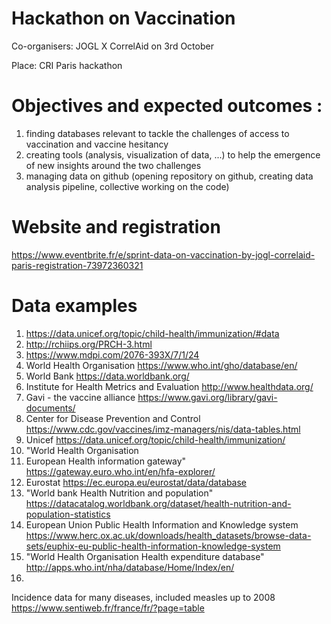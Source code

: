 # Hackathon on Vaccination
Co-organisers: JOGL X CorrelAid on 3rd October

Place: CRI Paris hackathon

# Objectives and expected outcomes : 
1. finding databases relevant to tackle the challenges of access to vaccination and vaccine hesitancy
2. creating tools (analysis, visualization of data, ...) to help the emergence of new insights around the two challenges
3. managing data on github (opening repository on github, creating data analysis pipeline, collective working on the code)


# Website and registration
https://www.eventbrite.fr/e/sprint-data-on-vaccination-by-jogl-correlaid-paris-registration-73972360321

# Data examples

1. https://data.unicef.org/topic/child-health/immunization/#data
2. http://rchiips.org/PRCH-3.html
3. https://www.mdpi.com/2076-393X/7/1/24
4. World Health Organisation	https://www.who.int/gho/database/en/
5. World Bank	https://data.worldbank.org/
6. Institute for Health Metrics and Evaluation	http://www.healthdata.org/
7. Gavi - the vaccine alliance	https://www.gavi.org/library/gavi-documents/
8. Center for Disease Prevention and Control	https://www.cdc.gov/vaccines/imz-managers/nis/data-tables.html
9. Unicef	https://data.unicef.org/topic/child-health/immunization/
10. "World Health Organisation
11. European Health information gateway"	https://gateway.euro.who.int/en/hfa-explorer/
12. Eurostat	https://ec.europa.eu/eurostat/data/database
13. "World bank
Health Nutrition and population"	https://datacatalog.worldbank.org/dataset/health-nutrition-and-population-statistics
14. European Union Public Health Information and Knowledge system	https://www.herc.ox.ac.uk/downloads/health_datasets/browse-data-sets/euphix-eu-public-health-information-knowledge-system
15. "World Health Organisation
Health expenditure database"	http://apps.who.int/nha/database/Home/Index/en/
16. 
Incidence data for many diseases, included measles up to 2008
https://www.sentiweb.fr/france/fr/?page=table

